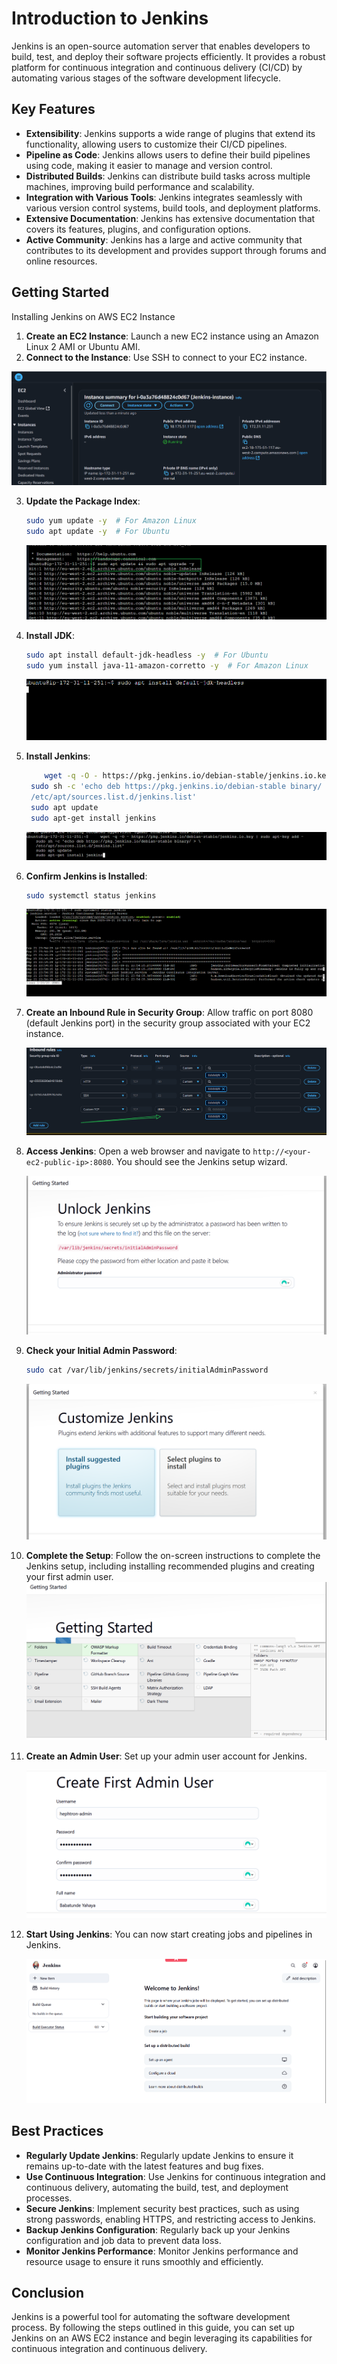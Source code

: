 # Introduction to Jenkins

Jenkins is an open-source automation server that enables developers to build, test, and deploy their software projects efficiently. It provides a robust platform for continuous integration and continuous delivery (CI/CD) by automating various stages of the software development lifecycle.

## Key Features

- **Extensibility**: Jenkins supports a wide range of plugins that extend its functionality, allowing users to customize their CI/CD pipelines.
- **Pipeline as Code**: Jenkins allows users to define their build pipelines using code, making it easier to manage and version control.
- **Distributed Builds**: Jenkins can distribute build tasks across multiple machines, improving build performance and scalability.
- **Integration with Various Tools**: Jenkins integrates seamlessly with various version control systems, build tools, and deployment platforms.
- **Extensive Documentation**: Jenkins has extensive documentation that covers its features, plugins, and configuration options.
- **Active Community**: Jenkins has a large and active community that contributes to its development and provides support through forums and online resources.

## Getting Started

Installing Jenkins on AWS EC2 Instance

1. **Create an EC2 Instance**: Launch a new EC2 instance using an Amazon Linux 2 AMI or Ubuntu AMI.
2. **Connect to the Instance**: Use SSH to connect to your EC2 instance.

![image](./img/01.png)

3. **Update the Package Index**:

   ```bash
   sudo yum update -y  # For Amazon Linux
   sudo apt update -y  # For Ubuntu
   ```

   ![image](./img/02.png)

4. **Install JDK**:

   ```bash
   sudo apt install default-jdk-headless -y  # For Ubuntu
   sudo yum install java-11-amazon-corretto -y  # For Amazon Linux
   ```

   ![image](./img/03.png)

5. **Install Jenkins**:

   ```bash
       wget -q -O - https://pkg.jenkins.io/debian-stable/jenkins.io.key | sudo apt-key add -
    sudo sh -c 'echo deb https://pkg.jenkins.io/debian-stable binary/ > \
    /etc/apt/sources.list.d/jenkins.list'
    sudo apt update
    sudo apt-get install jenkins
   ```

   ![image](./img/04.png)

6. **Confirm Jenkins is Installed**:

   ```bash
   sudo systemctl status jenkins
   ```

   ![image](./img/05.png)

7. **Create an Inbound Rule in Security Group**: Allow traffic on port 8080 (default Jenkins port) in the security group associated with your EC2 instance.

   ![image](./img/06.png)

8. **Access Jenkins**: Open a web browser and navigate to `http://<your-ec2-public-ip>:8080`. You should see the Jenkins setup wizard.

   ![image](./img/07.png)

9. **Check your Initial Admin Password**:

   ```bash
   sudo cat /var/lib/jenkins/secrets/initialAdminPassword
   ```

   ![image](./img/08.png)

10. **Complete the Setup**: Follow the on-screen instructions to complete the Jenkins setup, including installing recommended plugins and creating your first admin user.
    ![image](./img/09.png)

11. **Create an Admin User**: Set up your admin user account for Jenkins.

    ![image](./img/10.png)

12. **Start Using Jenkins**: You can now start creating jobs and pipelines in Jenkins.

    ![image](./img/11.png)

## Best Practices

- **Regularly Update Jenkins**: Regularly update Jenkins to ensure it remains up-to-date with the latest features and bug fixes.
- **Use Continuous Integration**: Use Jenkins for continuous integration and continuous delivery, automating the build, test, and deployment processes.
- **Secure Jenkins**: Implement security best practices, such as using strong passwords, enabling HTTPS, and restricting access to Jenkins.
- **Backup Jenkins Configuration**: Regularly back up your Jenkins configuration and job data to prevent data loss.
- **Monitor Jenkins Performance**: Monitor Jenkins performance and resource usage to ensure it runs smoothly and efficiently.

## Conclusion

Jenkins is a powerful tool for automating the software development process. By following the steps outlined in this guide, you can set up Jenkins on an AWS EC2 instance and begin leveraging its capabilities for continuous integration and continuous delivery.
